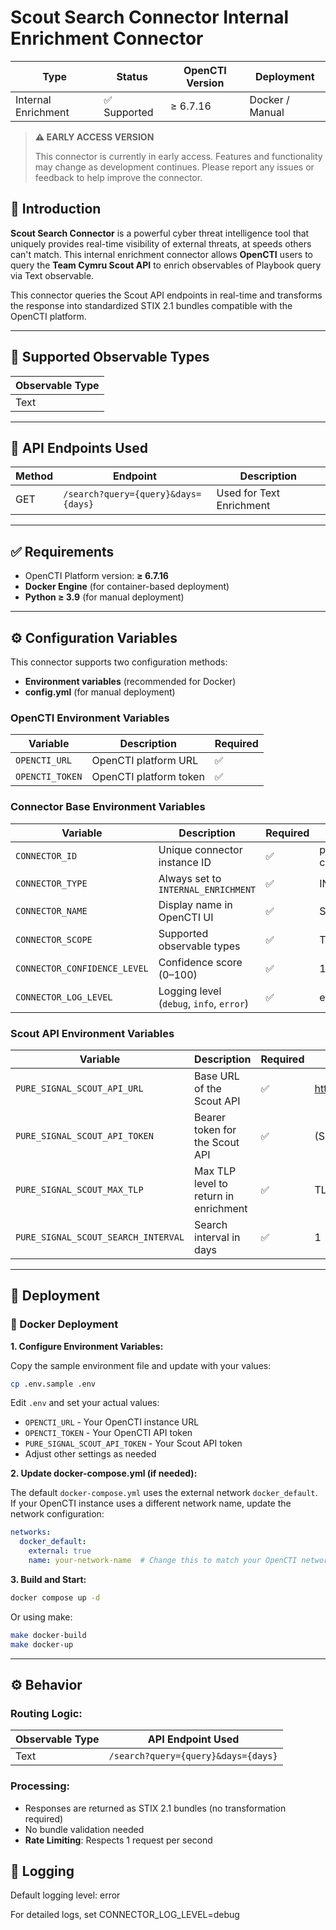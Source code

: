 # Scout Search Connector Internal Enrichment Connector

| Type               | Status      | OpenCTI Version | Deployment          |
|--------------------|-------------|------------------|---------------------|
| Internal Enrichment | ✅ Supported | ≥ 6.7.16         | Docker / Manual     |

> **⚠️ EARLY ACCESS VERSION**
>
> This connector is currently in early access. Features and functionality may change as development continues. Please report any issues or feedback to help improve the connector.

## 🧭 Introduction

**Scout Search Connector** is a powerful cyber threat intelligence tool that uniquely provides real-time visibility of external threats, at speeds others can't match. This internal enrichment connector allows **OpenCTI** users to query the **Team Cymru Scout API** to enrich observables of Playbook query via Text observable.

This connector queries the Scout API endpoints in real-time and transforms the response into standardized STIX 2.1 bundles compatible with the OpenCTI platform.

---

## 🧬 Supported Observable Types

| Observable Type |
|------------------|
| Text     | 
---

## 🔗 API Endpoints Used

| Method | Endpoint                               | Description                                  |
|--------|----------------------------------------|----------------------------------------------|
| GET    | `/search?query={query}&days={days}`               | Used for Text Enrichment                   |

---

## ✅ Requirements

- OpenCTI Platform version: **≥ 6.7.16**
- **Docker Engine** (for container-based deployment)
- **Python ≥ 3.9** (for manual deployment)

---

## ⚙️ Configuration Variables

This connector supports two configuration methods:

- **Environment variables** (recommended for Docker)
- **config.yml** (for manual deployment)

### OpenCTI Environment Variables

| Variable       | Description               | Required |
|----------------|---------------------------|----------|
| `OPENCTI_URL`  | OpenCTI platform URL      | ✅       |
| `OPENCTI_TOKEN`| OpenCTI platform token    | ✅       |

### Connector Base Environment Variables

| Variable                    | Description                               | Required | Example                       |
|-----------------------------|-------------------------------------------|----------|-------------------------------|
| `CONNECTOR_ID`              | Unique connector instance ID              | ✅       | pure-signal-scout-connector   |
| `CONNECTOR_TYPE`           | Always set to `INTERNAL_ENRICHMENT`       | ✅       | INTERNAL_ENRICHMENT           |
| `CONNECTOR_NAME`           | Display name in OpenCTI UI                | ✅       | Scout Search Connector             |
| `CONNECTOR_SCOPE`          | Supported observable types                | ✅       | Text |
| `CONNECTOR_CONFIDENCE_LEVEL`| Confidence score (0–100)                 | ✅       | 100                           |
| `CONNECTOR_LOG_LEVEL`      | Logging level (`debug`, `info`, `error`) | ✅       | error                         |

### Scout API Environment Variables

| Variable                     | Description                                | Required | Example                               |
|------------------------------|--------------------------------------------|----------|---------------------------------------|
| `PURE_SIGNAL_SCOUT_API_URL`  | Base URL of the Scout API                  | ✅       | https://taxii.cymru.com/api/scout     |
| `PURE_SIGNAL_SCOUT_API_TOKEN`| Bearer token for the Scout API            | ✅       | (Set securely)                        |
| `PURE_SIGNAL_SCOUT_MAX_TLP`  | Max TLP level to return in enrichment     | ✅       | TLP:AMBER                             |
| `PURE_SIGNAL_SCOUT_SEARCH_INTERVAL`  | Search interval in days     | ✅       | 1                             |
---

## 🚀 Deployment

### 🐳 Docker Deployment

**1. Configure Environment Variables:**

Copy the sample environment file and update with your values:

```bash
cp .env.sample .env
```

Edit `.env` and set your actual values:
- `OPENCTI_URL` - Your OpenCTI instance URL
- `OPENCTI_TOKEN` - Your OpenCTI API token
- `PURE_SIGNAL_SCOUT_API_TOKEN` - Your Scout API token
- Adjust other settings as needed

**2. Update docker-compose.yml (if needed):**

The default `docker-compose.yml` uses the external network `docker_default`. If your OpenCTI instance uses a different network name, update the network configuration:

```yaml
networks:
  docker_default:
    external: true
    name: your-network-name  # Change this to match your OpenCTI network
```

**3. Build and Start:**

```bash
docker compose up -d
```

Or using make:

```bash
make docker-build
make docker-up
```

---


## ⚙️ Behavior

### Routing Logic:
| Observable Type | API Endpoint Used |
|-----------------|-------------------|
| Text | `/search?query={query}&days={days}` |

### Processing:
- Responses are returned as STIX 2.1 bundles (no transformation required)
- No bundle validation needed
- **Rate Limiting**: Respects 1 request per second

## 📜 Logging

Default logging level: error

For detailed logs, set CONNECTOR_LOG_LEVEL=debug
